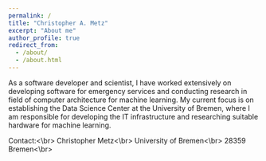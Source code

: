 ```yaml
---
permalink: /
title: "Christopher A. Metz"
excerpt: "About me"
author_profile: true
redirect_from: 
  - /about/
  - /about.html
---
```

As a software developer and scientist, I have worked extensively on developing software for emergency services and conducting research in field of computer architecture for machine learning. My current focus is on establishing the Data Science Center at the University of Bremen, where I am responsible for developing the IT infrastructure and researching suitable hardware for machine learning.

Contact:<\br>
Christopher Metz<\br>
University of Bremen<\br>
28359 Bremen<\br>

